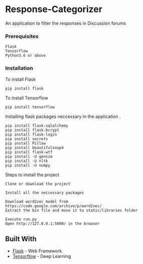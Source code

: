 # Response-Categorizer
An application to filter the responses in Discussion forums


### Prerequisites


```
Flask
Tensorflow
Python3.6 or above
```

### Installation

To install Flask

```
pip install flask
```

To install Tensorflow

```
pip install tensorflow
```

Installing flask packages neccessary in the application
.
```
pip install flask-sqlalchemy
pip install flask-bcrypt
pip install flask-login
pip install secrets
pip install Pillow
pip install beautifulsoup4
pip install flask-wtf
pip install -U gensim
pip install -U nltk
pip install -U numpy
```

Steps to install the project

```
Clone or download the project
```


```
Install all the neccessary packages
```

```
Download word2vec model from https://code.google.com/archive/p/word2vec/
Extract the bin file and move it to static/libraries folder
```

```
Execute run.py
Open http://127.0.0.1:5000/ in the browser
```

## Built With

* [Flask](http://flask.pocoo.org/docs/1.0/) - Web Framework
* [Tensorflow](https://www.tensorflow.org/) - Deep Learning


